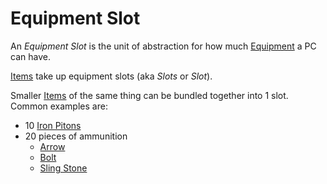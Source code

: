 # Equipment Slot

An *Equipment Slot* is the unit of abstraction for how much [Equipment](../Player%20Characters/Derived%20Statistics/Equipment.md) a PC can have.

[Items](Items.md) take up equipment slots (aka *Slots* or *Slot*).

Smaller [Items](Items.md) of the same thing can be bundled together into 1 slot. Common examples are:

- 10 [Iron Pitons](Gear/10%20Coins/Iron%20Piton.md)
- 20 pieces of ammunition
	- [Arrow](Weapons/Ammo/Arrow.md)
	- [Bolt](Weapons/Ammo/Bolt.md)
	- [Sling Stone](Weapons/Ammo/Sling%20Stone.md)
